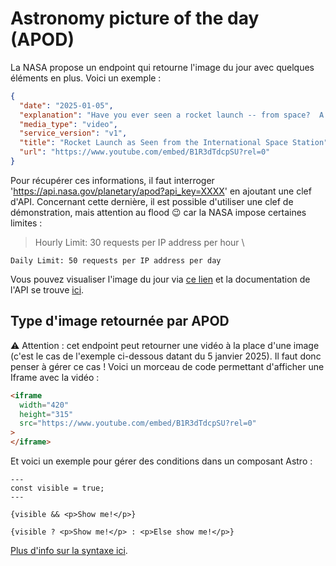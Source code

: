 # Astronomy picture of the day (APOD)

La NASA propose un endpoint qui retourne l'image du jour avec quelques éléments en plus.
Voici un exemple :

```json
{
  "date": "2025-01-05",
  "explanation": "Have you ever seen a rocket launch -- from space?  A close inspection of the featured time-lapse video will reveal a rocket rising to Earth orbit as seen from the International Space Station (ISS).  The Russian Soyuz-FG rocket was launched in November 2018 from the Baikonur Cosmodrome in Kazakhstan, carrying a Progress MS-10 (also 71P) module to bring needed supplies to the ISS.  Highlights in the 90-second video (condensing about 15-minutes) include city lights and clouds visible on the Earth on the lower left, blue and gold bands of atmospheric airglow running diagonally across the center, and distant stars on the upper right that set behind the Earth. A lower stage can be seen falling back to Earth as the robotic supply ship fires its thrusters and begins to close on the ISS, a space laboratory that celebrated its 25th anniversary in 2023. Astronauts who live aboard the Earth-orbiting ISS conduct, among more practical duties, numerous science experiments that expand human knowledge and enable future commercial industry in low Earth orbit.",
  "media_type": "video",
  "service_version": "v1",
  "title": "Rocket Launch as Seen from the International Space Station",
  "url": "https://www.youtube.com/embed/B1R3dTdcpSU?rel=0"
}
```

Pour récupérer ces informations, il faut interroger 'https://api.nasa.gov/planetary/apod?api_key=XXXX' en ajoutant une clef d'API. Concernant cette dernière, il est possible d'utiliser une clef de démonstration, mais attention au flood 😉 car la NASA impose certaines limites :

> Hourly Limit: 30 requests per IP address per hour \

    Daily Limit: 50 requests per IP address per day

Vous pouvez visualiser l'image du jour via [ce lien](https://apod.nasa.gov/apod/) et la documentation de l'API se trouve [ici](https://api.nasa.gov/).

## Type d'image retournée par APOD

⚠️ Attention : cet endpoint peut retourner une vidéo à la place d'une image (c'est le cas de l'exemple ci-dessous datant du 5 janvier 2025). Il faut donc penser à gérer ce cas ! Voici un morceau de code permettant d'afficher une Iframe avec la vidéo :

```html
<iframe
  width="420"
  height="315"
  src="https://www.youtube.com/embed/B1R3dTdcpSU?rel=0"
>
</iframe>
```

Et voici un exemple pour gérer des conditions dans un composant Astro :

```astro
---
const visible = true;
---

{visible && <p>Show me!</p>}

{visible ? <p>Show me!</p> : <p>Else show me!</p>}
```

[Plus d'info sur la syntaxe ici](https://docs.astro.build/en/reference/astro-syntax/#dynamic-html).
